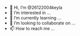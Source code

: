 - 👋 Hi, I’m @26122004keyla
- 👀 I’m interested in ...
- 🌱 I’m currently learning ...
- 💞️ I’m looking to collaborate on ...
- 📫 How to reach me ...

<!---
26122004keyla/26122004keyla is a ✨ special ✨ repository because its `README.md` (this file) appears on your GitHub profile.
You can click the Preview link to take a look at your changes.
--->
